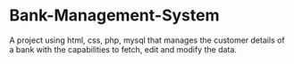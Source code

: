 # Bank-Management-System

A project using html, css, php, mysql that manages the customer details of a bank with the capabilities to fetch, edit and modify the data.
